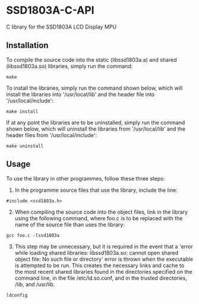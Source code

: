 # SSD1803A-C-API
C library for the SSD1803A LCD Display MPU

## Installation ##
To compile the source code into the static (libssd1803a.a) and shared (libssd1803a.so) libraries, simply run the command:
```
make
```
To install the libraries, simply run the command shown below, which will install the libraries into '/usr/local/lib' and the header file into '/usr/local/include':
```
make install
```
If at any point the libraries are to be uninstalled, simply run the command shown below, which will uninstall the libraries from '/usr/local/lib' and the header files from '/usr/local/include':
```
make uninstall
```

## Usage ##
To use the library in other programmes, follow these three steps:
1. In the programme source files that use the library, include the line:
```
#include <ssd1803a.h>
```
2. When compiling the source code into the object files, link in the library using the following command, where foo.c is to be replaced with the name of the source file than uses the library:
```
gcc foo.c -lssd1803a
```
3. This step may be unnecessary, but it is required in the event that a 'error while loading shared libraries: libssd1803a.so: cannot open shared object file: No such file or directory' error is thrown when the executable is attempted to be run.  This creates the necessary links and cache to the most recent shared libraries found in the directories specified on the command line, in the file /etc/ld.so.conf, and in the trusted directories, /lib, and /usr/lib.
```
ldconfig
```